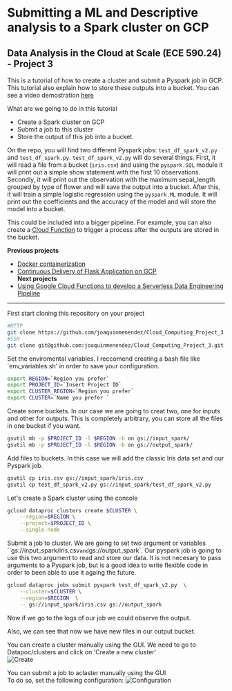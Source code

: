 # Submitting a ML and Descriptive analysis to a Spark cluster on GCP
## Data Analysis in the Cloud at Scale (ECE 590.24) - Project 3

This is a tutorial of how to create a cluster and submit a Pyspark job in GCP. This tutorial also explain how to store these outputs into a bucket. You can see a video demostration [here]()

What are we going to do in this tutorial
- Create a Spark cluster on GCP
- Submit a job to this cluster
- Store the output of this job into a bucket.

On the repo, you will find two different Pyspark jobs: `test_df_spark_v2.py` and `test_df_spark.py`.  `test_df_spark_v2.py` will do several things. First, it will read a file from a bucket (`iris.csv`) and using the `pyspark.SQL` module it will print out a simple show statement with the first 10 observations. Secondly, it will print out the observation with the maximum sepal_length grouped by type of flower and will save the output into a bucket. After this, it will train a simple logistic regression using the `pyspark.ML` module. It will print out the coefficients and the accuracy of the model and will store the model into a bucket.

This could be included into a bigger pipeline. For example, you can also create a [Cloud Function](https://github.com/joaquinmenendez/Cloud_Computing_Project_4) to trigger a process after the outputs are stored in the bucket. 

**Previous projects**<br>
- [Docker containerization](https://github.com/joaquinmenendez/Cloud_Computing_Project_2)<br>
- [Continuous Delivery of Flask Application on GCP](https://github.com/joaquinmenendez/Cloud_Computing_Project_1)<br>
**Next projects**<br>
- [Using Google Cloud Functions to develop a Serverless Data Engineering Pipeline](https://github.com/joaquinmenendez/Cloud_Computing_Project_4)
---

First start cloning this repository on your project
```bash
#HTTP
git clone https://github.com/joaquinmenendez/Cloud_Computing_Project_3.git
#SSH
git clone git@github.com:joaquinmenendez/Cloud_Computing_Project_3.git
```

Set the enviromental variables. I reccomend creating a bash file like `env_variables.sh' in order to save your configuration.
```bash
export REGION=`Region you prefer`
export PROJECT_ID=`Insert Project ID`
export CLUSTER_REGION=`Region you prefer`
export CLUSTER=`Name you prefer `
```

Create  some buckets. In our case we are going to creat two, one for inputs and other for outputs. This is completely arbitrary, you can store all the files in one bucket if you want.
```bash
gsutil mb -p $PROJECT_ID -l $REGION -b on gs://input_spark/
gsutil mb -p $PROJECT_ID -l $REGION -b on gs://output_spark/
```

Add files to buckets. In this case we will add the classic Iris data set and our Pyspark job.
```bash
gsutil cp iris.csv gs://input_spark/iris.csv
gsutil cp test_df_spark_v2.py gs://input_spark/test_df_spark_v2.py
```

Let's create a Spark cluster using the console
```bash
gcloud dataproc clusters create $CLUSTER \
    --region=$REGION \
    --project=$PROJECT_ID \
    --single-node
```

Submit a job to cluster. We are going to set two argument or variables ``gs://input_spark/iris.csv` and `gs://output_spark`. Our pyspark job is going to use this two argument to read and store our data. It is not necesary to pass arguments to a Pyspark job, but is a good idea to write flexible code in order to been able to use it againg the future.

```bash
gcloud dataproc jobs submit pyspark test_df_spark_v2.py  \
    --cluster=$CLUSTER \
    --region=$REGION  \
    -- gs://input_spark/iris.csv gs://output_spark
 ```
 Now if we go to the logs of our job we could observe the output.
 ![]()
 
 Also, we can see that now we have new files in our output bucket.
 ![]()
 
 You can create a cluster manually using the GUI. We need to go to Datapoc/clusters and click on 'Create a new cluster'<br>
 ![Create](https://user-images.githubusercontent.com/43391630/78735282-6510d780-7918-11ea-9800-b69b82b82d2a.png)
 
  
 You can submit a job to aclaster manually using the GUI<br> 
 To do so, set the following configuration:
  ![Configuration](https://user-images.githubusercontent.com/43391630/78744927-d6f51b00-7930-11ea-8aab-e496fbc46b5f.png)
  
  

